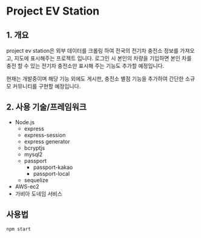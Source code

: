 # Project EV Station

## 1. 개요

project ev station은 외부 데이터를 크롤링 하여 전국의 전기차 충전소 정보를 가져오고, 
지도에 표시해주는 프로젝트 입니다. 로그인 시 본인의 차량을 기입하면 본인 차를 충전 할 수 있는
전기차 충전소만 표시해 주는 기능도 추가할 예정입니다.

현재는 개발중이며 해당 기능 외에도 게시판, 충전소 별점 기능을 추가하여 간단한 소규모 커뮤니티를
구현할 예정입니다.

## 2. 사용 기술/프레임워크

- Node.js
    - express
    - express-session
    - express generator
    - bcryptjs
    - mysql2
    - passport
        - passport-kakao
        - passport-local
    - sequelize
- AWS-ec2
- 가비아 도네임 서비스

## 사용법

    npm start
